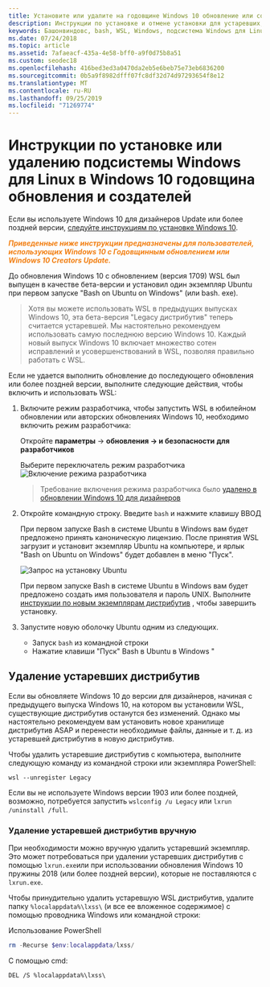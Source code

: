 ```yaml
---
title: Установите или удалите на годовщине Windows 10 обновление или создатели
description: Инструкции по установке и отмене установки для устаревших, бета-версий дистрибутив в Windows 10 с годовщиной обновления или авторов
keywords: Башонвиндовс, bash, WSL, Windows, подсистема Windows для Linux, виндовссубсистем, Ubuntu, Debian, SUSE, Windows 10, устаревшая, бета-версия, установка, удаление, удаление, отмена установки, удаление, устарело
ms.date: 07/24/2018
ms.topic: article
ms.assetid: 7afaeacf-435a-4e58-bff0-a9f0d75b8a51
ms.custom: seodec18
ms.openlocfilehash: 416bed3ed3a0470da2eb5e6beb75e73eb6836200
ms.sourcegitcommit: 0b5a9f8982dfff07fc8df32d74d97293654f8e12
ms.translationtype: MT
ms.contentlocale: ru-RU
ms.lasthandoff: 09/25/2019
ms.locfileid: "71269774"
---
```

# <a name="guide-to-install-or-uninstall-windows-subsystem-for-linux-on-windows-10-anniversary-update-and-creators-update"></a>Инструкции по установке или удалению подсистемы Windows для Linux в Windows 10 годовщина обновления и создателей 

Если вы используете Windows 10 для дизайнеров Update или более поздней версии, [следуйте инструкциям по установке Windows 10](install-win10.md).

<strong><em><span style="color: #f28014">Приведенные ниже инструкции предназначены для пользователей, использующих Windows 10 с Годовщинным обновлением или Windows 10 Creators Update.</span></em></strong>

До обновления Windows 10 с обновлением (версия 1709) WSL был выпущен в качестве бета-версии и установил один экземпляр Ubuntu при первом запуске "Bash on Ubuntu on Windows" (или bash. exe).

> Хотя вы можете использовать WSL в предыдущих выпусках Windows 10, эта бета-версия "Legacy дистрибутив" теперь считается устаревшей. Мы настоятельно рекомендуем использовать самую последнюю версию Windows 10. Каждый новый выпуск Windows 10 включает множество сотен исправлений и усовершенствований в WSL, позволяя правильно работать с WSL.

Если не удается выполнить обновление до последующего обновления или более поздней версии, выполните следующие действия, чтобы включить и использовать WSL:

1. Включите режим разработчика, чтобы запустить WSL в юбилейном обновлении или авторских обновлениях Windows 10, необходимо включить режим разработчика:

    Откройте **параметры** -> **обновления -> и безопасности** **для разработчиков**

    Выберите переключатель режим разработчика  
    ![Включение режима разработчика](media/updateAndSecurity.png)

    > Требование включения режима разработчика было [удалено в обновлении Windows 10 для дизайнеров](https://blogs.msdn.microsoft.com/commandline/2017/06/08/developer-mode-no-longer-required-for-windows-subsystem-for-linux/)

1. Откройте командную строку.  Введите `bash` и нажмите клавишу ВВОД

    При первом запуске Bash в системе Ubuntu в Windows вам будет предложено принять каноническую лицензию. После принятия WSL загрузит и установит экземпляр Ubuntu на компьютере, и ярлык "Bash on Ubuntu on Windows" будет добавлен в меню "Пуск".

    ![Запрос на установку Ubuntu](media/bashShellInstall.png)

    При первом запуске Bash в системе Ubuntu в Windows вам будет предложено создать имя пользователя и пароль UNIX. Выполните [инструкции по новым экземплярам дистрибутив](initialize-distro.md) , чтобы завершить установку.

1. Запустите новую оболочку Ubuntu одним из следующих.
    * Запуск `bash` из командной строки
    * Нажатие клавиши "Пуск" Bash в Ubuntu в Windows "

    
## <a name="uninstallingremoving-the-legacy-distro"></a>Удаление устаревших дистрибутив
Если вы обновляете Windows 10 до версии для дизайнеров, начиная с предыдущего выпуска Windows 10, на котором вы установили WSL, существующие дистрибутив останутся без изменений. Однако мы настоятельно рекомендуем вам установить новое хранилище дистрибутив ASAP и перенести необходимые файлы, данные и т. д. из устаревшей дистрибутив в новую дистрибутив.

Чтобы удалить устаревшие дистрибутив с компьютера, выполните следующую команду из командной строки или экземпляра PowerShell:

```console
wsl --unregister Legacy
```

Если вы не используете Windows версии 1903 или более поздней, возможно, потребуется запустить `wslconfig /u Legacy` или `lxrun /uninstall /full`. 

### <a name="manually-deleting-the-legacy-distro"></a>Удаление устаревшей дистрибутив вручную
При необходимости можно вручную удалить устаревший экземпляр. Это может потребоваться при удалении устаревших дистрибутив с помощью `lxrun.exe`или при использовании обновления Windows 10 пружины 2018 (или более поздней версии), которые не поставляются с `lxrun.exe`.

Чтобы принудительно удалить устаревшую WSL дистрибутив, удалите папку `%localappdata%\lxss\` (и все ее вложенное содержимое) с помощью проводника Windows или командной строки:

Использование PowerShell
```powershell
rm -Recurse $env:localappdata/lxss/
```

С помощью cmd:
```console
DEL /S %localappdata%\lxss\
```
